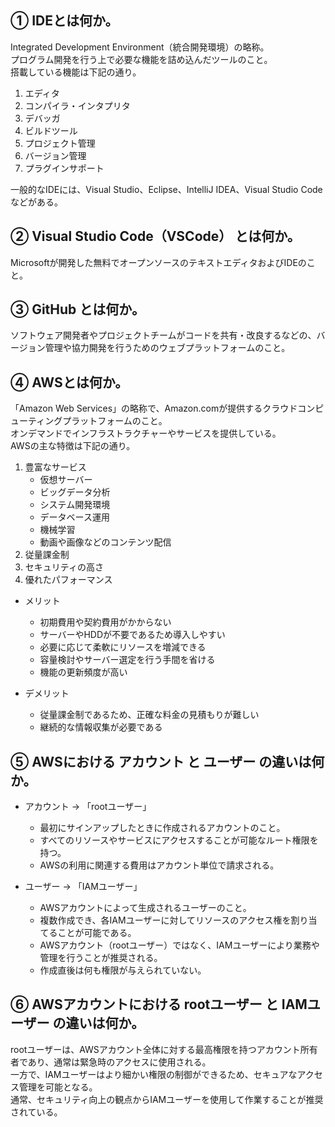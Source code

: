 ## ① IDEとは何か。

Integrated Development Environment（統合開発環境）の略称。  
プログラム開発を行う上で必要な機能を詰め込んだツールのこと。  
搭載している機能は下記の通り。  

1. エディタ
2. コンパイラ・インタプリタ
3. デバッガ
4. ビルドツール
5. プロジェクト管理
6. バージョン管理
7. プラグインサポート

一般的なIDEには、Visual Studio、Eclipse、IntelliJ IDEA、Visual Studio Codeなどがある。

## ② Visual Studio Code（VSCode） とは何か。

Microsoftが開発した無料でオープンソースのテキストエディタおよびIDEのこと。

## ③ GitHub とは何か。

ソフトウェア開発者やプロジェクトチームがコードを共有・改良するなどの、バージョン管理や協力開発を行うためのウェブプラットフォームのこと。

## ④ AWSとは何か。

「Amazon Web Services」の略称で、Amazon.comが提供するクラウドコンピューティングプラットフォームのこと。  
オンデマンドでインフラストラクチャーやサービスを提供している。  
AWSの主な特徴は下記の通り。  

1. 豊富なサービス  
   * 仮想サーバー
   * ビッグデータ分析
   * システム開発環境
   * データベース運用
   * 機械学習
   * 動画や画像などのコンテンツ配信
2. 従量課金制
3. セキュリティの高さ
4. 優れたパフォーマンス

* メリット  
  * 初期費用や契約費用がかからない
  * サーバーやHDDが不要であるため導入しやすい
  * 必要に応じて柔軟にリソースを増減できる
  * 容量検討やサーバー選定を行う手間を省ける
  * 機能の更新頻度が高い

* デメリット  
  * 従量課金制であるため、正確な料金の見積もりが難しい
  * 継続的な情報収集が必要である

## ⑤ AWSにおける アカウント と ユーザー の違いは何か。

* アカウント → 「rootユーザー」  
  * 最初にサインアップしたときに作成されるアカウントのこと。
  * すべてのリソースやサービスにアクセスすることが可能なルート権限を持つ。
  * AWSの利用に関連する費用はアカウント単位で請求される。
  
* ユーザー → 「IAMユーザー」  
  * AWSアカウントによって生成されるユーザーのこと。
  * 複数作成でき、各IAMユーザーに対してリソースのアクセス権を割り当てることが可能である。
  * AWSアカウント（rootユーザー）ではなく、IAMユーザーにより業務や管理を行うことが推奨される。
  * 作成直後は何も権限が与えられていない。

## ⑥ AWSアカウントにおける rootユーザー と IAMユーザー の違いは何か。

rootユーザーは、AWSアカウント全体に対する最高権限を持つアカウント所有者であり、通常は緊急時のアクセスに使用される。  
一方で、IAMユーザーはより細かい権限の制御ができるため、セキュアなアクセス管理を可能となる。  
通常、セキュリティ向上の観点からIAMユーザーを使用して作業することが推奨されている。
